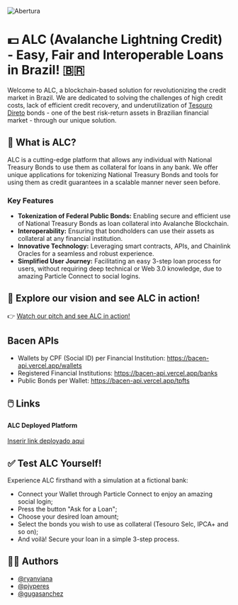 
![Abertura](https://github.com/pjvperes/alc/assets/62973287/e38ddf29-bbf2-43cd-bf8b-81a1bb443ee0)

# 💵 ALC (Avalanche Lightning Credit) - Easy, Fair and Interoperable Loans in Brazil! 🇧🇷

Welcome to ALC, a blockchain-based solution for revolutionizing the credit market in Brazil. We are dedicated to solving the challenges of high credit costs, lack of efficient credit recovery, and underutilization of [Tesouro Direto](https://www.b3.com.br/en_us/products-and-services/tesouro-direto/technical-information.htm) bonds - one of the best risk-return assets in Brazilian financial market - through our unique solution.

## 🌟 What is ALC?
ALC is a cutting-edge platform that allows any individual with National Treasury Bonds to use them as collateral for loans in any bank. We offer unique applications for tokenizing National Treasury Bonds and tools for using them as credit guarantees in a scalable manner never seen before.

### Key Features
- **Tokenization of Federal Public Bonds:** Enabling secure and efficient use of National Treasury Bonds as loan collateral into Avalanche Blockchain.
- **Interoperability:** Ensuring that bondholders can use their assets as collateral at any financial institution.
- **Innovative Technology:** Leveraging smart contracts, APIs, and Chainlink Oracles for a seamless and robust experience.
- **Simplified User Journey:** Facilitating an easy 3-step loan process for users, without requiring deep technical or Web 3.0 knowledge, due to amazing Particle Connect to social logins.

## 🎥 Explore our vision and see ALC in action!
👉 [Watch our pitch and see ALC in action!](https://www.youtube.com/watch?v=jgf8ikZGVIw)

## Bacen APIs
- Wallets by CPF (Social ID) per Financial Institution: https://bacen-api.vercel.app/wallets
- Registered Financial Institutions: https://bacen-api.vercel.app/banks
- Public Bonds per Wallet: https://bacen-api.vercel.app/tpfts

## 🖱️ Links
#### ALC Deployed Platform
[Inserir link deployado aqui]()

## ✅ Test ALC Yourself!
Experience ALC firsthand with a simulation at a fictional bank:

- Connect your Wallet through Particle Connect to enjoy an amazing social login;
- Press the button "Ask for a Loan";
- Choose your desired loan amount;
- Select the bonds you wish to use as collateral (Tesouro Selc, IPCA+ and so on);
- And voilà! Secure your loan in a simple 3-step process.


## 👨‍💻 Authors

- [@ryanviana](https://www.github.com/ryanviana)
- [@pjvperes](https://www.github.com/pjvperes)
- [@gugasanchez](https://www.github.com/gugasanchez)
